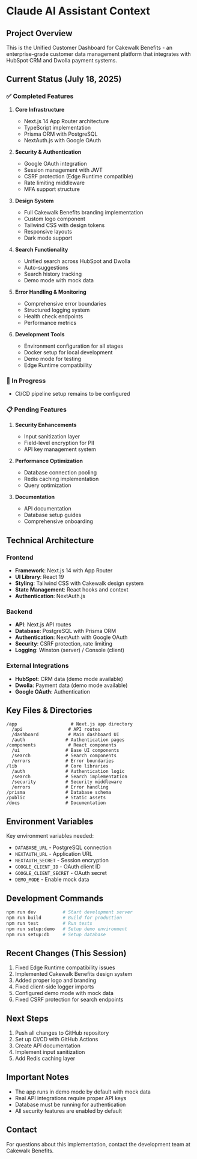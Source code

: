 # Claude AI Assistant Context

## Project Overview

This is the Unified Customer Dashboard for Cakewalk Benefits - an enterprise-grade customer data management platform that integrates with HubSpot CRM and Dwolla payment systems.

## Current Status (July 18, 2025)

### ✅ Completed Features

1. **Core Infrastructure**
   - Next.js 14 App Router architecture
   - TypeScript implementation
   - Prisma ORM with PostgreSQL
   - NextAuth.js with Google OAuth

2. **Security & Authentication**
   - Google OAuth integration
   - Session management with JWT
   - CSRF protection (Edge Runtime compatible)
   - Rate limiting middleware
   - MFA support structure

3. **Design System**
   - Full Cakewalk Benefits branding implementation
   - Custom logo component
   - Tailwind CSS with design tokens
   - Responsive layouts
   - Dark mode support

4. **Search Functionality**
   - Unified search across HubSpot and Dwolla
   - Auto-suggestions
   - Search history tracking
   - Demo mode with mock data

5. **Error Handling & Monitoring**
   - Comprehensive error boundaries
   - Structured logging system
   - Health check endpoints
   - Performance metrics

6. **Development Tools**
   - Environment configuration for all stages
   - Docker setup for local development
   - Demo mode for testing
   - Edge Runtime compatibility

### 🚧 In Progress

- CI/CD pipeline setup remains to be configured

### 📋 Pending Features

1. **Security Enhancements**
   - Input sanitization layer
   - Field-level encryption for PII
   - API key management system

2. **Performance Optimization**
   - Database connection pooling
   - Redis caching implementation
   - Query optimization

3. **Documentation**
   - API documentation
   - Database setup guides
   - Comprehensive onboarding

## Technical Architecture

### Frontend

- **Framework**: Next.js 14 with App Router
- **UI Library**: React 19
- **Styling**: Tailwind CSS with Cakewalk design system
- **State Management**: React hooks and context
- **Authentication**: NextAuth.js

### Backend

- **API**: Next.js API routes
- **Database**: PostgreSQL with Prisma ORM
- **Authentication**: NextAuth with Google OAuth
- **Security**: CSRF protection, rate limiting
- **Logging**: Winston (server) / Console (client)

### External Integrations

- **HubSpot**: CRM data (demo mode available)
- **Dwolla**: Payment data (demo mode available)
- **Google OAuth**: Authentication

## Key Files & Directories

```
/app                    # Next.js app directory
  /api                 # API routes
  /dashboard           # Main dashboard UI
  /auth               # Authentication pages
/components            # React components
  /ui                 # Base UI components
  /search             # Search components
  /errors             # Error boundaries
/lib                  # Core libraries
  /auth               # Authentication logic
  /search             # Search implementation
  /security           # Security middleware
  /errors             # Error handling
/prisma               # Database schema
/public               # Static assets
/docs                 # Documentation
```

## Environment Variables

Key environment variables needed:

- `DATABASE_URL` - PostgreSQL connection
- `NEXTAUTH_URL` - Application URL
- `NEXTAUTH_SECRET` - Session encryption
- `GOOGLE_CLIENT_ID` - OAuth client ID
- `GOOGLE_CLIENT_SECRET` - OAuth secret
- `DEMO_MODE` - Enable mock data

## Development Commands

```bash
npm run dev          # Start development server
npm run build        # Build for production
npm run test         # Run tests
npm run setup:demo   # Setup demo environment
npm run setup:db     # Setup database
```

## Recent Changes (This Session)

1. Fixed Edge Runtime compatibility issues
2. Implemented Cakewalk Benefits design system
3. Added proper logo and branding
4. Fixed client-side logger imports
5. Configured demo mode with mock data
6. Fixed CSRF protection for search endpoints

## Next Steps

1. Push all changes to GitHub repository
2. Set up CI/CD with GitHub Actions
3. Create API documentation
4. Implement input sanitization
5. Add Redis caching layer

## Important Notes

- The app runs in demo mode by default with mock data
- Real API integrations require proper API keys
- Database must be running for authentication
- All security features are enabled by default

## Contact

For questions about this implementation, contact the development team at Cakewalk Benefits.
